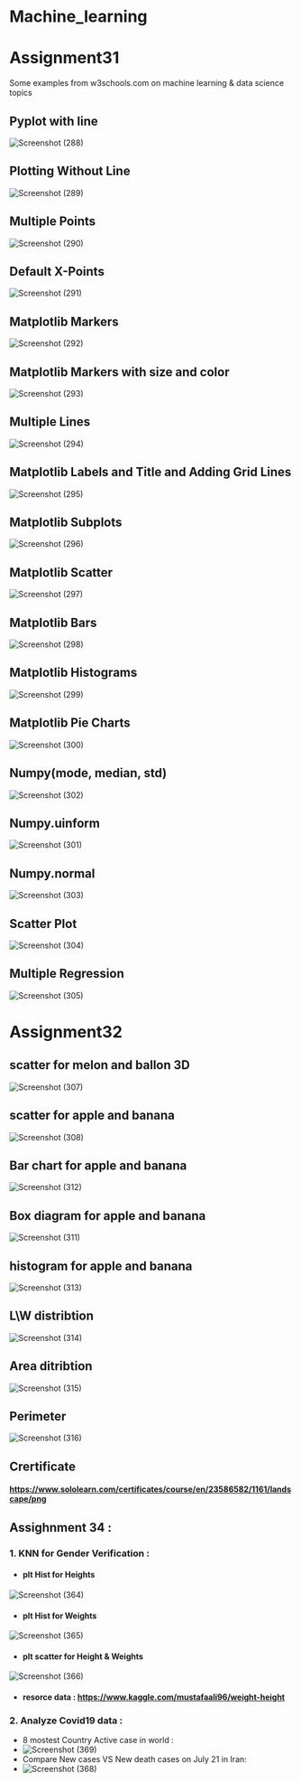# Machine_learning
# Assignment31
Some examples from w3schools.com on machine learning & data science topics
## Pyplot with line
![Screenshot (288)](https://user-images.githubusercontent.com/91725214/149376610-56c1fb01-dd50-4223-b970-240fdc6b919d.png)
## Plotting Without Line
![Screenshot (289)](https://user-images.githubusercontent.com/91725214/149378075-f0574a7c-bbba-4ca4-b9b1-0e115d40942d.png)
## Multiple Points
![Screenshot (290)](https://user-images.githubusercontent.com/91725214/149379501-267519c5-762a-45b8-bf7c-3497afcd0ad0.png)
## Default X-Points
![Screenshot (291)](https://user-images.githubusercontent.com/91725214/149379637-61cff036-aa1b-41f9-ab8a-b951504f9cc8.png)
## Matplotlib Markers
![Screenshot (292)](https://user-images.githubusercontent.com/91725214/149379726-eab5b1cd-199f-46cc-9aa3-390c97faf77a.png)
## Matplotlib Markers with size and color
![Screenshot (293)](https://user-images.githubusercontent.com/91725214/149379883-33aff3d4-b5b1-44a3-af51-01ad8c9b6c62.png)
## Multiple Lines
![Screenshot (294)](https://user-images.githubusercontent.com/91725214/149379905-73b2a980-64e4-4e81-9bc7-95997637af5d.png)
## Matplotlib Labels and Title and Adding Grid Lines
![Screenshot (295)](https://user-images.githubusercontent.com/91725214/149380058-ecac365f-1761-4174-9458-87ea318c1270.png)
## Matplotlib Subplots
![Screenshot (296)](https://user-images.githubusercontent.com/91725214/149380376-632e5b4d-7930-434f-986c-a644e7e5a2ae.png)
## Matplotlib Scatter
![Screenshot (297)](https://user-images.githubusercontent.com/91725214/149380466-029cd098-ea25-4382-b520-b06ba2ced5c8.png)
## Matplotlib Bars
![Screenshot (298)](https://user-images.githubusercontent.com/91725214/149380510-7cff1334-6b7e-4f79-90dc-6b9bd50f8b86.png)
## Matplotlib Histograms
![Screenshot (299)](https://user-images.githubusercontent.com/91725214/149380553-d412b159-44d8-48ff-8b75-43f1f2bb1bea.png)
## Matplotlib Pie Charts
![Screenshot (300)](https://user-images.githubusercontent.com/91725214/149380610-ae6b4979-b82c-407a-aefe-9325106ec12a.png)

## Numpy(mode, median, std)
![Screenshot (302)](https://user-images.githubusercontent.com/91725214/149382242-7cdf1d26-cde6-4248-9ca7-91e23f8e1975.png)
## Numpy.uinform
![Screenshot (301)](https://user-images.githubusercontent.com/91725214/149382357-5f90c9ee-e59a-47f9-bca8-9d2a15ce5aad.png)
## Numpy.normal 
![Screenshot (303)](https://user-images.githubusercontent.com/91725214/149382393-a53137bb-c0e8-4891-8f2b-83fa93daef7c.png)
## Scatter Plot
![Screenshot (304)](https://user-images.githubusercontent.com/91725214/149382589-4adf102d-e9a9-44b2-9717-f833ee1925fa.png)
## Multiple Regression
![Screenshot (305)](https://user-images.githubusercontent.com/91725214/149382668-7eb50e2c-df2b-49e2-9ef0-5857163fc004.png)

# Assignment32
## scatter for melon and ballon 3D
![Screenshot (307)](https://user-images.githubusercontent.com/91725214/149551357-b70f0a25-8ebe-40ef-ac77-705b642d800f.png)
## scatter for apple and banana
![Screenshot (308)](https://user-images.githubusercontent.com/91725214/149616457-9ce45ad0-7263-428a-b5c1-be89f40db419.png)
## Bar chart for apple and banana
![Screenshot (312)](https://user-images.githubusercontent.com/91725214/149616495-17870980-cb91-4c27-8b46-d8b8ce07e8bd.png)
## Box diagram for apple and banana
![Screenshot (311)](https://user-images.githubusercontent.com/91725214/149616512-f8a097d1-94de-43b8-9c32-e5700bfd9e86.png)
## histogram for apple and banana
![Screenshot (313)](https://user-images.githubusercontent.com/91725214/149616528-c5fd8ecf-ffb6-4d9f-bf37-96761f218591.png)
## L\W distribtion
![Screenshot (314)](https://user-images.githubusercontent.com/91725214/149616545-2a88f44e-8b1e-447c-afd3-9d3baa9d484b.png)
## Area ditribtion
![Screenshot (315)](https://user-images.githubusercontent.com/91725214/149616558-5d30199a-80dd-4f02-a538-3bdca1736835.png)
## Perimeter
![Screenshot (316)](https://user-images.githubusercontent.com/91725214/149616570-770ba83f-48ed-4399-967e-3b8e0c4f4806.png)

## Crertificate
#### https://www.sololearn.com/certificates/course/en/23586582/1161/landscape/png


## Assighnment 34 :
 ### 1.  KNN for Gender Verification :
   - #### plt Hist for Heights
![Screenshot (364)](https://user-images.githubusercontent.com/91725214/151602569-f2db77ee-6a75-4ac6-b762-532960a41fac.png)

   - #### plt Hist for Weights
![Screenshot (365)](https://user-images.githubusercontent.com/91725214/151602798-a6923718-a45e-485f-8d13-424185e56a90.png)

   - #### plt scatter for Height & Weights
![Screenshot (366)](https://user-images.githubusercontent.com/91725214/151602932-91c90412-f5e1-459a-b7ca-7a011794c5b9.png)

   - #### resorce data : https://www.kaggle.com/mustafaali96/weight-height
 ### 2.  Analyze Covid19 data :
   -  8 mostest Country Active case in world :
   -  ![Screenshot (369)](https://user-images.githubusercontent.com/91725214/151655053-605c5228-f2f2-43c3-88aa-9aa5c758915e.png)
   -  Compare New cases VS New death cases on July 21 in Iran:
   -  ![Screenshot (368)](https://user-images.githubusercontent.com/91725214/151655164-5de47714-58eb-4e74-b6ed-41ec637f8bab.png)

